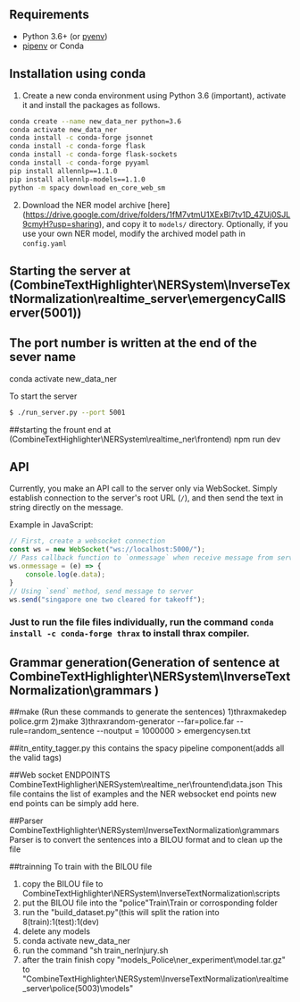 
## Requirements
- Python 3.6+ (or [pyenv](https://github.com/pyenv/pyenv))
- [pipenv](https://pipenv.readthedocs.io/en/latest/) or Conda


## Installation using conda
1. Create a new conda environment using Python 3.6 (important), activate it and install the packages as follows.
```bash
conda create --name new_data_ner python=3.6
conda activate new_data_ner
conda install -c conda-forge jsonnet
conda install -c conda-forge flask
conda install -c conda-forge flask-sockets
conda install -c conda-forge pyyaml
pip install allennlp==1.1.0
pip install allennlp-models==1.1.0
python -m spacy download en_core_web_sm
```

2. Download the NER model archive [here] (https://drive.google.com/drive/folders/1fM7vtmU1XExBl7tv1D_4ZUj0SJL9cmyH?usp=sharing), and copy it to `models/` directory. Optionally, if you use your own NER model, modify the archived model path in `config.yaml`

## Starting the server at (CombineTextHighlighter\NERSystem\InverseTextNormalization\realtime_server\emergencyCallServer(5001))

## The port number is written at the end of the sever name
conda activate new_data_ner

To start the server
```bash
$ ./run_server.py --port 5001
```

##starting the frount end at (CombineTextHighlighter\NERSystem\realtime_ner\frontend)
npm run dev

## API
Currently, you make an API call to the server only via WebSocket. Simply establish connection to the server's root URL (`/`), and then send the text in string directly on the message.

Example in JavaScript:
```js
// First, create a websocket connection
const ws = new WebSocket("ws://localhost:5000/");
// Pass callback function to `onmessage` when receive message from server
ws.onmessage = (e) => {
    console.log(e.data);
}
// Using `send` method, send message to server
ws.send("singapore one two cleared for takeoff");
```

### Just to run the file files individually, run the command `conda install -c conda-forge thrax` to install thrax compiler.

## Grammar generation(Generation of sentence at CombineTextHighlighter\NERSystem\InverseTextNormalization\grammars )

##make (Run these commands to generate the sentences)
1)thraxmakedep police.grm
2)make
3)thraxrandom-generator --far=police.far --rule=random_sentence --noutput = 1000000 > emergencysen.txt

##itn_entity_tagger.py
this contains the spacy pipeline component(adds all the valid tags)

##Web socket ENDPOINTS
CombineTextHighligher\NERSystem\realtime_ner\frountend\data.json
This file contains the list of examples and the NER websocket end points new end points can be simply add here.

##Parser
CombineTextHighlighter\NERSystem\InverseTextNormalization\grammars
Parser is to convert the sentences into a BILOU format and to clean up the file 

##trainning
To train with the BILOU file
1) copy the BILOU file to CombineTextHighlighter\NERSystem\InverseTextNormalization\scripts
2) put the BILOU file into the "police"Train\Train or corrosponding folder
3) run the "build_dataset.py"(this will split the ration into 8(train):1(test):1(dev)
4) delete any models
5) conda activate new_data_ner
6) run the command "sh train_nerInjury.sh
7) after the train finish copy "models_Police\ner_experiment\model.tar.gz" to
"CombineTextHighlighter\NERSystem\InverseTextNormalization\realtime_server\police(5003)\models"




 
